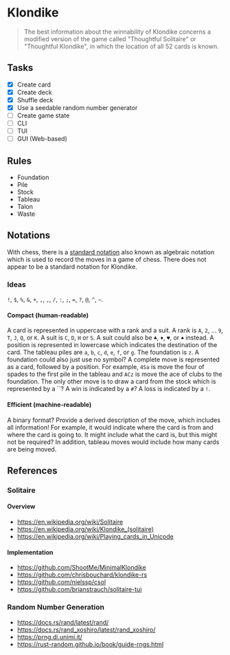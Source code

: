 # Klondike

> The best information about the winnability of Klondike concerns a modified version of the game called "Thoughtful Solitaire" or "Thoughtful Klondike", in which the location of all 52 cards is known.

## Tasks

- [x] Create card
- [x] Create deck
- [x] Shuffle deck
- [x] Use a seedable random number generator
- [ ] Create game state
- [ ] CLI
- [ ] TUI
- [ ] GUI (Web-based)

## Rules

- Foundation
- Pile
- Stock
- Tableau
- Talon
- Waste

## Notations

With chess, there is a [standard notation](<https://en.wikipedia.org/wiki/Algebraic_notation_(chess)>) also known as algebraic notation which is used to record the moves in a game of chess. There does not appear to be a standard notation for Klondike.

### Ideas

`!`, `$`, `%`, `&`, `+`, `,`, `,`, `/`, `:`, `;`, `=`, `?`, `@`, `^`, `~`.

#### Compact (human-readable)

A card is represented in uppercase with a rank and a suit. A rank is `A`, `2`, ... `9`, `T`, `J`, `Q`, or `K`. A suit is `C`, `D`, `H` or `S`. A suit could also be `♣`, `♦`, `♥`, or `♠` instead. A position is represented in lowercase which indicates the destination of the card. The tableau piles are `a`, `b`, `c`, `d`, `e`, `f`, or `g`. The foundation is `z`. A foundation could also just use no symbol? A complete move is represented as a card, followed by a position. For example, `4Sa` is move the four of spades to the first pile in the tableau and `ACz` is move the ace of clubs to the foundation. The only other move is to draw a card from the stock which is represented by a ``? A win is indicated by a `#`? A loss is indicated by a `!`.

#### Efficient (machine-readable)

A binary format? Provide a derived description of the move, which includes all information! For example, it would indicate where the card is from and where the card is going to. It might include what the card is, but this might not be required? In addition, tableau moves would include how many cards are being moved.

## References

### Solitaire

#### Overview

- https://en.wikipedia.org/wiki/Solitaire
- https://en.wikipedia.org/wiki/Klondike_(solitaire)
- https://en.wikipedia.org/wiki/Playing_cards_in_Unicode

#### Implementation

- https://github.com/ShootMe/MinimalKlondike
- https://github.com/chrisbouchard/klondike-rs
- https://github.com/nielssp/csol
- https://github.com/brianstrauch/solitaire-tui

### Random Number Generation

- https://docs.rs/rand/latest/rand/
- https://docs.rs/rand_xoshiro/latest/rand_xoshiro/
- https://prng.di.unimi.it/
- https://rust-random.github.io/book/guide-rngs.html
